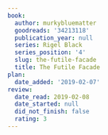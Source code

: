 ```yaml
---
book:
  author: murkybluematter
  goodreads: '34213118'
  publication_year: null
  series: Rigel Black
  series_position: '4'
  slug: the-futile-facade
  title: The Futile Facade
plan:
  date_added: '2019-02-07'
review:
  date_read: 2019-02-08
  date_started: null
  did_not_finish: false
  rating: 3
---
```

